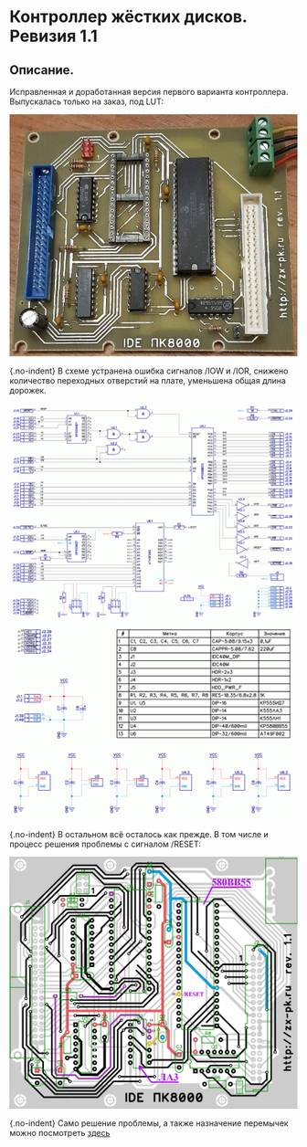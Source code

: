 # Контроллер жёстких дисков. Ревизия 1.1

## Описание.

Исправленная и доработанная версия первого варианта контроллера. 
Выпускалась только на заказ, под LUT:

![Плата контроллера][board_top]

{.no-indent}
В схеме устранена ошибка сигналов /IOW и /IOR, снижено количество переходных отверстий на плате,
уменьшена общая длина дорожек.

![Схема контроллера][scheme_board]
![Спецификация][scheme_board_spec]

{.no-indent}
В остальном всё осталось как прежде. В том числе и процесс решения проблемы
с сигналом /RESET:

![Разводка платы][layout_board]

{.no-indent}
Само решение проблемы, а также назначение перемычек можно посмотреть [здесь](../rev-1_0/index.md)


[board_top]: ./images/HDD_Ctrl_1_1.jpg
[scheme_board]: ./images/schema-hdd-rev-1_1.png
[scheme_board_spec]: ./images/schema-hdd-rev-1_1-power.png
[layout_board]: ./images/hdd-layout-rev-1_1.png
